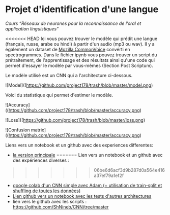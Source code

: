 # Projet d'identification d'une langue
*Cours “Réseaux de neurones pour la reconnaissance de l’oral et application linguistiques”*

<<<<<<< HEAD
Ici vous pouvez trouver le modèle qui prédit une langue (français, russe, arabe ou hindi) à partir d'un audio (mp3 ou wav).
Il y a également un dataset de [Mozilla CommonVoice](https://commonvoice.mozilla.org/fr) convérti en spectrogrammes.
Dans le fichier ipynb vous pouvez trouver un script du prétraitement, de l'apprentissage et des résultats ainsi qu'une code qui permet d'essayer le modèle par vous-mêmes (Section Post Scriptum).

Le modèle utilisé est un CNN qui a l'architecture ci-dessous.

![Model]((https://github.com/project178/trash/blob/master/model.png)

Voici du statistique qui permet d'estimer le modèle.

![Accuracy]((https://github.com/project178/trash/blob/master/accuracy.png)

![Loss]((https://github.com/project178/trash/blob/master/loss.png)

![Confusion matrix]((https://github.com/project178/trash/blob/master/accuracy.png)

Liens vers un notebook et un github avec des experiences differentes:
- [la version principale](https://colab.research.google.com/drive/178HUsBaFMissbx3KJbCZml220lqwh28j?usp=sharing)
=======
Lien vers un notebook et un github avec des expériences diverses :
>>>>>>> 06be6d6acf3d9b287d0a564e416a37ef79a1ef2f
- [google colab d'un CNN simple avec Adam (+ utilisation de train-split et shuffling de toutes les données)](https://colab.research.google.com/drive/1C_P1-1gFKuCZCytDUOmkmxrg_y3iw7Ln?usp=sharing)
- [ Lien github vers  un notebook avec les tests d'autres architectures](https://github.com/ShNineb/CNN/blob/master/resumary.ipynb)
- lien vers le github avec les scripts : https://github.com/ShNineb/CNN/tree/master
